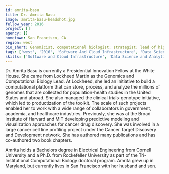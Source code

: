 ```yaml
---
id: amrita-basu
title: Dr. Amrita Basu
image: amrita-basu-headshot.jpg
fellow_year: 2016
project: []
agency: []
hometown: San Francisco, CA
region: west
bio_short: Genomicist, computational biologist; strategist; lead of high-throughput genomics platforms including big data analytics. Ph.D. from Rockefeller University.
tags: ['west', '2016', 'Software_And_Cloud_Infrastructure', 'Data_Science_And_Analytics']
skills: ['Software and Cloud Infrastructure', 'Data Science and Analytics']
---
```


Dr. Amrita Basu is currently a Presidential Innovation Fellow at the White House. She came from Lockheed Martin as the Genomics and Computational Biology Lead. At Lockheed, she led an initiative to build a computational platform that can store, process, and analyze the millions of genomes that are collected for population-health studies in the United States and abroad. She also managed the clinical trials-genotype initiative, which led to productization of the toolkit. The scale of such projects enabled her to work with a wide range of collaborators in government, academia, and healthcare industries. Previously, she was at the Broad Institute of Harvard and MIT developing predictive modeling and visualization approaches for cancer drug discovery. She was involved in a large cancer cell line profiling project under the Cancer Target Discovery and Development network. She has authored many publications and has co-authored two book chapters.

Amrita holds a Bachelors degree in Electrical Engineering from Cornell University and a Ph.D. from Rockefeller University as part of the Tri-Institutional Computational Biology doctoral program. Amrita grew up in Maryland, but currently lives in San Francisco with her husband and son.
